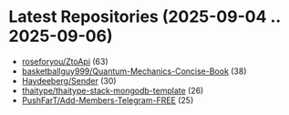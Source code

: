 # Latest Repositories (2025-09-04 .. 2025-09-06)

- [roseforyou/ZtoApi](https://github.com/roseforyou/ZtoApi) (63)
- [basketballguy999/Quantum-Mechanics-Concise-Book](https://github.com/basketballguy999/Quantum-Mechanics-Concise-Book) (38)
- [Haydeeberg/Sender](https://github.com/Haydeeberg/Sender) (30)
- [thaitype/thaitype-stack-mongodb-template](https://github.com/thaitype/thaitype-stack-mongodb-template) (26)
- [PushFarT/Add-Members-Telegram-FREE](https://github.com/PushFarT/Add-Members-Telegram-FREE) (25)
